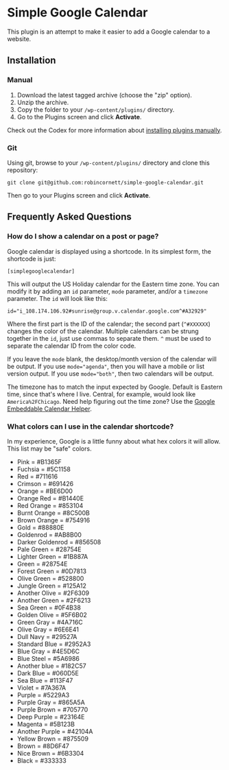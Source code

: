 # Simple Google Calendar

This plugin is an attempt to make it easier to add a Google calendar to a website.

## Installation

### Manual

1. Download the latest tagged archive (choose the "zip" option).
2. Unzip the archive.
3. Copy the folder to your `/wp-content/plugins/` directory.
4. Go to the Plugins screen and click __Activate__.

Check out the Codex for more information about [installing plugins manually](http://codex.wordpress.org/Managing_Plugins#Manual_Plugin_Installation).

### Git

Using git, browse to your `/wp-content/plugins/` directory and clone this repository:

`git clone git@github.com:robincornett/simple-google-calendar.git`

Then go to your Plugins screen and click __Activate__.

## Frequently Asked Questions

### How do I show a calendar on a post or page?

Google calendar is displayed using a shortcode. In its simplest form, the shortcode is just:

`[simplegooglecalendar]`

This will output the US Holiday calendar for the Eastern time zone. You can modify it by adding an `id` parameter, `mode` parameter, and/or a `timezone` parameter. The `id` will look like this:

`id="i_108.174.106.92#sunrise@group.v.calendar.google.com^#A32929"`

Where the first part is the ID of the calendar; the second part (`^#XXXXXX`) changes the color of the calendar. Multiple calendars can be strung together in the `id`, just use commas to separate them. `^` must be used to separate the calendar ID from the color code.

If you leave the `mode` blank, the desktop/month version of the calendar will be output. If you use `mode="agenda"`, then you will have a mobile or list version output. If you use `mode="both"`, then two calendars will be output.

The timezone has to match the input expected by Google. Default is Eastern time, since that's where I live. Central, for example, would look like `America%2FChicago`. Need help figuring out the time zone? Use the [Google Embeddable Calendar Helper](https://www.google.com/calendar/embedhelper?src=en.usa%23holiday%40group.v.calendar.google.com&ctz=America/New_York).

### What colors can I use in the calendar shortcode?

In my experience, Google is a little funny about what hex colors it will allow. This list may be "safe" colors.

* Pink             = #B1365F
* Fuchsia          = #5C1158
* Red              = #711616
* Crimson          = #691426
* Orange           = #BE6D00
* Orange Red       = #B1440E
* Red Orange       = #853104
* Burnt Orange     = #8C500B
* Brown Orange     = #754916
* Gold             = #88880E
* Goldenrod        = #AB8B00
* Darker Goldenrod = #856508
* Pale Green       = #28754E
* Lighter Green    = #1B887A
* Green            = #28754E
* Forest Green     = #0D7813
* Olive Green      = #528800
* Jungle Green     = #125A12
* Another Olive    = #2F6309
* Another Green    = #2F6213
* Sea Green        = #0F4B38
* Golden Olive     = #5F6B02
* Green Gray       = #4A716C
* Olive Gray       = #6E6E41
* Dull Navy        = #29527A
* Standard Blue    = #2952A3
* Blue Gray        = #4E5D6C
* Blue Steel       = #5A6986
* Another blue     = #182C57
* Dark Blue        = #060D5E
* Sea Blue         = #113F47
* Violet           = #7A367A
* Purple           = #5229A3
* Purple Gray      = #865A5A
* Purple Brown     = #705770
* Deep Purple      = #23164E
* Magenta          = #5B123B
* Another Purple   = #42104A
* Yellow Brown     = #875509
* Brown            = #8D6F47
* Nice Brown       = #6B3304
* Black            = #333333
